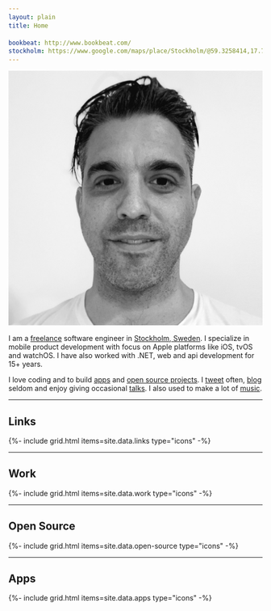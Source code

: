 ```yaml
---
layout: plain
title: Home

bookbeat: http://www.bookbeat.com/
stockholm: https://www.google.com/maps/place/Stockholm/@59.3258414,17.70188,10z/data=!3m1!4b1!4m5!3m4!1s0x465f763119640bcb:0xa80d27d3679d7766!8m2!3d59.3293235!4d18.0685808
---
```


<div class="home">
  <main class="page-content" aria-label="Content">
    <div class="wrapper">
      <section>
        <div>
          <img class="avatar" src="/assets/avatar.jpg" alt="Daniel Saidi" />
        </div>
        <div>
          <p>
            I am a <a href="work">freelance</a> software engineer in <a href="{{page.stockholm}}">Stockholm, Sweden</a>. I specialize in mobile product development with focus on Apple platforms like iOS, tvOS and watchOS. I have also worked with .NET, web and api development for 15+ years.
          </p>
          <p>
            I love coding and to build <a href="apps">apps</a> and <a href="open-source">open source projects</a>. I <a href="{{site.twitter_url}}">tweet</a> often, <a href="blog">blog</a> seldom and enjoy giving occasional <a href="talks">talks</a>. I also used to make a lot of <a href="music">music</a>.
          </p>
        </div>
      </section>
      <hr />
      <section class="links">
        <h2>Links</h2>
        {%- include grid.html items=site.data.links type="icons" -%}
      </section>
      <hr />
      <section class="work">
        <h2>Work</h2>
        {%- include grid.html items=site.data.work type="icons" -%}
      </section>
      <hr />
      <section class="open-source">
        <h2>Open Source</h2>
        {%- include grid.html items=site.data.open-source type="icons" -%}
      </section>
      <hr />
      <section class="apps">
        <h2>Apps</h2>
        {%- include grid.html items=site.data.apps type="icons" -%}
      </section>
    </div>
  </main>
</div>